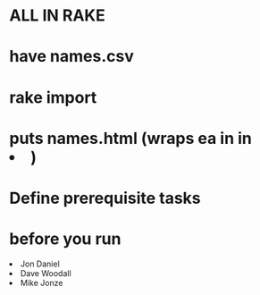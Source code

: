 # ALL IN RAKE
# have names.csv
# rake import
# puts names.html (wraps ea in in <li>)

# Define prerequisite tasks
# before you run

<li>Jon Daniel</li>
<li>Dave Woodall</li>
<li>Mike Jonze</li>
